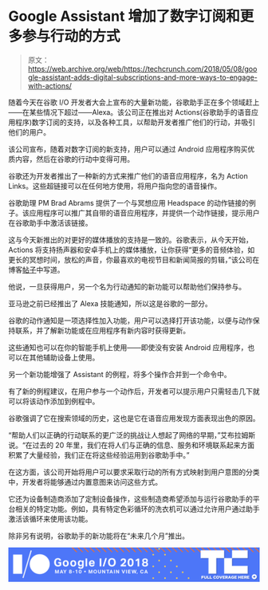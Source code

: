 # Google Assistant 增加了数字订阅和更多参与行动的方式 

> 原文：<https://web.archive.org/web/https://techcrunch.com/2018/05/08/google-assistant-adds-digital-subscriptions-and-more-ways-to-engage-with-actions/>

随着今天在谷歌 I/O 开发者大会上宣布的大量新功能，谷歌助手正在多个领域赶上——在某些情况下超过——Alexa。该公司正在推出对 Actions(谷歌助手的语音应用程序)数字订阅的支持，以及各种工具，以帮助开发者推广他们的行动，并吸引他们的用户。

该公司宣布，随着对数字订阅的新支持，用户可以通过 Android 应用程序购买优质内容，然后在谷歌的行动中变得可用。

谷歌还为开发者推出了一种新的方式来推广他们的语音应用程序，名为 Action Links。这些超链接可以在任何地方使用，将用户指向您的语音操作。

谷歌助理 PM Brad Abrams 提供了一个与冥想应用 Headspace 的动作链接的例子。该应用程序可以推广其自带的语音应用程序，并提供一个动作链接，提示用户在谷歌助手中激活该链接。

这与今天新推出的对更好的媒体播放的支持是一致的。谷歌表示，从今天开始，Actions 将支持扬声器和安卓手机上的媒体播放，让你获得“更多的音频体验，如更长的冥想时间，放松的声音，你最喜欢的电视节目和新闻简报的剪辑，”该公司在博客[帖子](https://web.archive.org/web/20221208143925/https://www.blog.google/products/assistant/more-ways-to-use-the-assistant-from-your-phone-to-your-fridge/)中写道。

他说，一旦获得用户，另一个名为行动通知的新功能可以帮助他们保持参与。

亚马逊之前已经推出了 Alexa 技能通知，所以这是谷歌的一部分。

谷歌的动作通知是一项选择性加入功能，用户可以选择打开该功能，以便与动作保持联系，并了解新功能或在应用程序有新内容时获得更新。

这些通知也可以在你的智能手机上使用——即使没有安装 Android 应用程序，也可以在其他辅助设备上使用。

另一个新功能增强了 Assistant 的例程，将多个操作合并到一个命令中。

有了新的例程建议，在用户参与一个动作后，开发者可以提示用户只需轻击几下就可以将该动作添加到例程中。

谷歌强调了它在搜索领域的历史，这也是它在语音应用发现方面表现出色的原因。

“帮助人们以正确的行动联系的更广泛的挑战让人想起了网络的早期，”艾布拉姆斯说。“在过去的 20 年里，我们在将人们与正确的信息、服务和环境联系起来方面积累了大量经验，我们正在将这些经验运用到谷歌助手中。”

在这方面，该公司开始将用户可以要求采取行动的所有方式映射到用户意图的分类中，开发者将能够通过内置意图来访问这些方式。

它还为设备制造商添加了定制设备操作，这些制造商希望添加与运行谷歌助手的平台相关的特定功能。例如，具有特定色彩循环的洗衣机可以通过允许用户通过助手激活该循环来使用该功能。

除非另有说明，谷歌助手的新功能将在“未来几个月”推出。

[![](img/85b9bfc7b9fb2d95a3b65ba42e0e72f1.png)](https://web.archive.org/web/20221208143925/https://techcrunch.com/tag/google-i-o-2018)